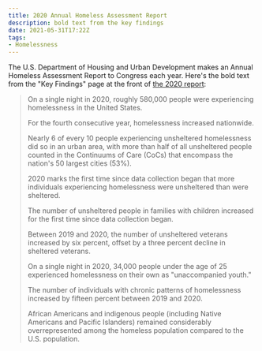 ```yaml
---
title: 2020 Annual Homeless Assessment Report
description: bold text from the key findings
date: 2021-05-31T17:22Z
tags:
- Homelessness
---
```


The U.S. Department of Housing and Urban Development makes an Annual Homeless Assessment Report to Congress each year.  Here's the bold text from the "Key Findings" page at the front of [the 2020 report](https://www.huduser.gov/portal/sites/default/files/pdf/2020-AHAR-Part-1.pdf):

> On a single night in 2020, roughly 580,000 people were experiencing homelessness in the United States.
>
> For the fourth consecutive year, homelessness increased nationwide.
>
> Nearly 6 of every 10 people experiencing unsheltered homelessness did so in an urban area, with more than half of all unsheltered people counted in the Continuums of Care (CoCs) that encompass the nation's 50 largest cities (53%).
>
> 2020 marks the first time since data collection began that more individuals experiencing homelessness were unsheltered than were sheltered.
>
> The number of unsheltered people in families with children increased for the first time since data collection began.
>
> Between 2019 and 2020, the number of unsheltered veterans increased by six percent, offset by a three percent decline in sheltered veterans.
>
> On a single night in 2020, 34,000 people under the age of 25 experienced homelessness on their own as "unaccompanied youth."
>
> The number of individuals with chronic patterns of homelessness increased by fifteen percent between 2019 and 2020.
>
> African Americans and indigenous people (including Native Americans and Pacific Islanders) remained considerably overrepresented among the homeless population compared to the U.S. population.
